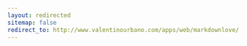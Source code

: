 ```yaml
---
layout: redirected
sitemap: false
redirect_to: http://www.valentinourbano.com/apps/web/markdownlove/
---
```

